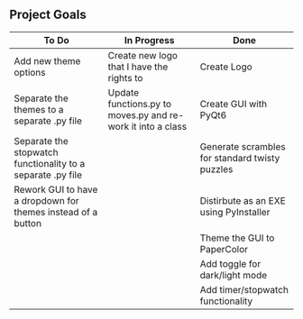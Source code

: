 ## Project Goals

| To Do                                                        | In Progress                                                 | Done                                           |
| ------------------------------------------------------------ | ----------------------------------------------------------- | ---------------------------------------------- |
| Add new theme options                                        | Create new logo that I have the rights to                   | Create Logo                                    |
| Separate the themes to a separate .py file                   | Update functions.py to moves.py and re-work it into a class | Create GUI with PyQt6                          |
| Separate the stopwatch functionality to a separate .py file  |                                                             | Generate scrambles for standard twisty puzzles |
| Rework GUI to have a dropdown for themes instead of a button |                                                             | Distirbute as an EXE using PyInstaller         |
|                                                              |                                                             | Theme the GUI to PaperColor                    |
|                                                              |                                                             | Add toggle for dark/light mode                 |
|                                                              |                                                             | Add timer/stopwatch functionality              |
